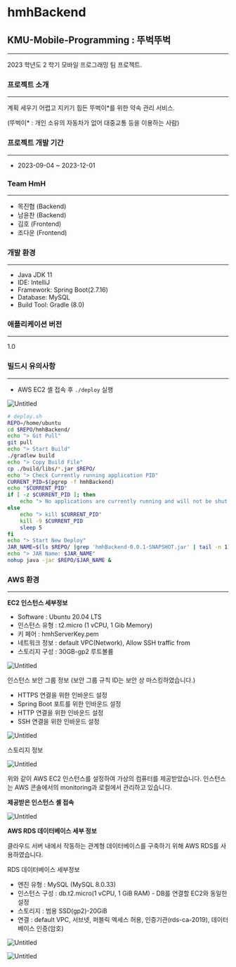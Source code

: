 # hmhBackend

## **KMU-Mobile-Programming : 뚜벅뚜벅**

---

2023 학년도 2 학기 모바일 프로그래밍 팀 프로젝트.

### 프로젝트 소개

---

계획 세우기 어렵고 지키기 힘든 뚜벅이*를 위한 약속 관리 서비스.

(뚜벅이* : 개인 소유의 자동차가 없어 대중교통 등을 이용하는 사람)

### 프로젝트 개발 기간

---

- 2023-09-04 ~ 2023-12-01

### Team HmH

---

- 목진협 (Backend)
- 남윤찬 (Backend)
- 김호 (Frontend)
- 조다운 (Frontend)

### 개발 환경

---

- Java JDK 11
- IDE: IntelliJ
- Framework: Spring Boot(2.7.16)
- Database: MySQL
- Build Tool: Gradle (8.0)

### 애플리케이션 버전

---

1.0

### 빌드시 유의사항

---

- AWS EC2 셸 접속 후  `./deploy` 실행

![Untitled](https://prod-files-secure.s3.us-west-2.amazonaws.com/6b194b87-1751-4fd7-8d74-d9aacf352c0a/dd19aec8-3589-4abe-8e11-37be60cedce4/Untitled.png)

```bash
# deploy.sh
REPO=/home/ubuntu
cd $REPO/hmhBackend/
echo "> Git Pull"
git pull
echo "> Start Build"
./gradlew build
echo "> Copy Build File"
cp ./build/libs/*.jar $REPO/
echo "> Check Currently running application PID"
CURRENT_PID=$(pgrep -f hmhBackend)
echo "$CURRENT_PID"
if [ -z $CURRENT_PID ]; then
    echo "> No applications are currently running and will not be shut down"
else
    echo "> kill $CURRENT_PID"
    kill -9 $CURRENT_PID
    sleep 5
fi
echo "> Start New Deploy"
JAR_NAME=$(ls $REPO/ |grep 'hmhBackend-0.0.1-SNAPSHOT.jar' | tail -n 1)
echo "> JAR Name: $JAR_NAME"
nohup java -jar $REPO/$JAR_NAME &
```

### AWS 환경

---

**EC2 인스턴스 세부정보**

- Software : Ubuntu 20.04 LTS
- 인스턴스 유형 : t2.micro (1 vCPU, 1 Gib Memory)
- 키 페어 : hmhServerKey.pem
- 네트워크 정보 : default VPC(Network), Allow SSH traffic from
- 스토리지 구성 : 30GB-gp2 루트볼륨

![Untitled](https://prod-files-secure.s3.us-west-2.amazonaws.com/6b194b87-1751-4fd7-8d74-d9aacf352c0a/6d948ace-b873-40f1-865f-e53d20ea30c7/Untitled.png)

인스턴스 보안 그룹 정보 (보안 그룹 규칙 ID는 보안 상 마스킹하였습니다.)

- HTTPS 연결을 위한 인바운드 설정
- Spring Boot 포트를 위한 인바운드 설정
- HTTP 연결을 위한 인바운드 설정
- SSH 연결을 위한 인바운드 설정

![Untitled](https://prod-files-secure.s3.us-west-2.amazonaws.com/6b194b87-1751-4fd7-8d74-d9aacf352c0a/f7828391-fc98-429e-88ed-23acdae78cd5/Untitled.png)

스토리지 정보

![Untitled](https://prod-files-secure.s3.us-west-2.amazonaws.com/6b194b87-1751-4fd7-8d74-d9aacf352c0a/a49ab3c0-063d-4d97-b484-d6e9dfb1b35b/Untitled.png)

위와 같이 AWS EC2 인스턴스를 설정하여 가상의 컴퓨터를 제공받았습니다. 인스턴스는 AWS 콘솔에서의 monitoring과 로컬에서 관리하고 있습니다.

**제공받은 인스턴스 셸 접속**

![Untitled](https://prod-files-secure.s3.us-west-2.amazonaws.com/6b194b87-1751-4fd7-8d74-d9aacf352c0a/829c982d-5d3d-4161-b413-9cc928992f8d/Untitled.png)

**AWS RDS 데이터베이스 세부 정보**

클라우드 서버 내에서 작동하는 관계형 데이터베이스를 구축하기 위해 AWS RDS를 사용하였습니다.

RDS 데이터베이스 세부정보

- 엔진 유형 : MySQL (MySQL 8.0.33)
- 인스턴스 구성 :  db.t2.micro(1 vCPU, 1 GiB RAM) - DB를 연결할 EC2와 동일한 설정
- 스토리지 : 범용 SSD(gp2)-20GiB
- 연결 : default VPC, 서브넷, 퍼블릭 엑세스 허용, 인증기관(rds-ca-2019), 데이터베이스 인증(암호)

![Untitled](https://prod-files-secure.s3.us-west-2.amazonaws.com/6b194b87-1751-4fd7-8d74-d9aacf352c0a/5ac7d15a-ef71-4358-8331-35f2d3e992ce/Untitled.png)

![Untitled](https://prod-files-secure.s3.us-west-2.amazonaws.com/6b194b87-1751-4fd7-8d74-d9aacf352c0a/b66b7403-ee55-4e81-9ec2-782458bf5be1/Untitled.png)
